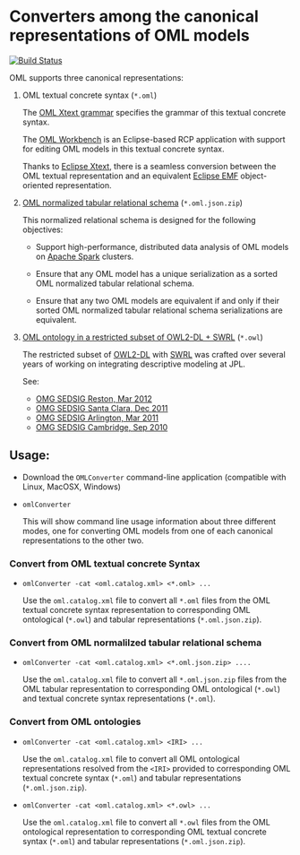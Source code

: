 # Converters among the canonical representations of OML models

[![Build Status](https://travis-ci.org/JPL-IMCE/gov.nasa.jpl.imce.oml.converters.svg?branch=master)](https://travis-ci.org/JPL-IMCE/gov.nasa.jpl.imce.oml.converters)

OML supports three canonical representations:
1) OML textual concrete syntax (`*.oml`)

   The [OML Xtext grammar](https://github.com/JPL-IMCE/gov.nasa.jpl.imce.oml.tycho/blob/master/plugins/core/gov.nasa.jpl.imce.oml.dsl/src/gov/nasa/jpl/imce/oml/dsl/OML.xtext)
   specifies the grammar of this textual concrete syntax.
  
   The [OML Workbench](https://github.com/JPL-IMCE/gov.nasa.jpl.imce.oml.tycho/tree/master/releng/gov.nasa.jpl.imce.oml.product) 
   is an Eclipse-based RCP application with support for editing OML models in this textual concrete syntax.
   
   Thanks to [Eclipse Xtext](https://www.eclipse.org/Xtext/), there is a seamless conversion between the
   OML textual representation and an equivalent [Eclipse EMF](https://www.eclipse.org/modeling/emf/) object-oriented representation.
   
2) [OML normalized tabular relational schema](https://github.com/JPL-IMCE/gov.nasa.jpl.imce.oml.tables) (`*.oml.json.zip`)

   This normalized relational schema is designed for the following objectives:
   - Support high-performance, distributed data analysis of OML models on [Apache Spark](http://spark.apache.org/) clusters.
   
   - Ensure that any OML model has a unique serialization as a sorted OML normalized tabular relational schema.
   
   - Ensure that any two OML models are equivalent if and only if 
     their sorted OML normalized tabular relational schema serializations are equivalent.

3) [OML ontology in a restricted subset of OWL2-DL + SWRL](https://github.com/JPL-IMCE/gov.nasa.jpl.omf.scala.binding.owlapi) (`*.owl`)

   The restricted subset of [OWL2-DL](https://www.w3.org/TR/owl2-syntax/) with [SWRL](https://www.w3.org/Submission/SWRL/)
   was crafted over several years of working on integrating descriptive modeling at JPL.
   
   See:
   - [OMG SEDSIG Reston, Mar 2012](http://syseng.omg.org/syseng_info.htm#Reston-meeting-2012)
   - [OMG SEDSIG Santa Clara, Dec 2011](http://syseng.omg.org/syseng_info.htm#SantaClara-meeting-2011)
   - [OMG SEDSIG Arlington, Mar 2011](http://syseng.omg.org/syseng_info.htm#Arlington-meeting-2011)
   - [OMG SEDSIG Cambridge, Sep 2010](http://syseng.omg.org/syseng_info.htm#Boston-meeting-2010)
   
## Usage:

- Download the `OMLConverter` command-line application (compatible with Linux, MacOSX, Windows)

- `omlConverter`

    This will show command line usage information about three different modes,
    one for converting OML models from one of each canonical representations to the other two.
    
### Convert from OML textual concrete Syntax

- `omlConverter -cat <oml.catalog.xml> <*.oml> ...`
    
    Use the `oml.catalog.xml` file to convert all `*.oml` files from the OML textual concrete syntax representation 
    to corresponding OML ontological (`*.owl`) and tabular representations (`*.oml.json.zip`).
    
### Convert from OML normalilzed tabular relational schema

- `omlConverter -cat <oml.catalog.xml> <*.oml.json.zip> ....`
    
   Use the `oml.catalog.xml` file to convert all `*.oml.json.zip` files from the OML tabular representation 
   to corresponding OML ontological (`*.owl`) and textual concrete syntax representations (`*.oml`).
       
    
### Convert from OML ontologies

- `omlConverter -cat <oml.catalog.xml> <IRI> ...`
                     
  Use the `oml.catalog.xml` file to convert all OML ontological representations resolved from the `<IRI>` provided
  to corresponding OML textual concrete syntax (`*.oml`) and tabular representations (`*.oml.json.zip`).
      
- `omlConverter -cat <oml.catalog.xml> <*.owl> ...`
                     
  Use the `oml.catalog.xml` file to convert all `*.owl` files from the OML ontological representation
  to corresponding OML textual concrete syntax (`*.oml`) and tabular representations (`*.oml.json.zip`).
      